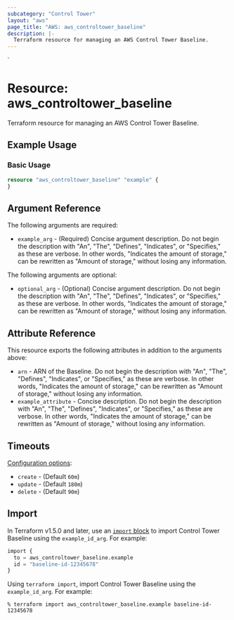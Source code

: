 ```yaml
---
subcategory: "Control Tower"
layout: "aws"
page_title: "AWS: aws_controltower_baseline"
description: |-
  Terraform resource for managing an AWS Control Tower Baseline.
---
```

<!---
TIP: A few guiding principles for writing documentation:
1. Use simple language while avoiding jargon and figures of speech.
2. Focus on brevity and clarity to keep a reader's attention.
3. Use active voice and present tense whenever you can.
4. Document your feature as it exists now; do not mention the future or past if you can help it.
5. Use accessible and inclusive language.
--->`
# Resource: aws_controltower_baseline

Terraform resource for managing an AWS Control Tower Baseline.

## Example Usage

### Basic Usage

```terraform
resource "aws_controltower_baseline" "example" {
}
```

## Argument Reference

The following arguments are required:

* `example_arg` - (Required) Concise argument description. Do not begin the description with "An", "The", "Defines", "Indicates", or "Specifies," as these are verbose. In other words, "Indicates the amount of storage," can be rewritten as "Amount of storage," without losing any information.

The following arguments are optional:

* `optional_arg` - (Optional) Concise argument description. Do not begin the description with "An", "The", "Defines", "Indicates", or "Specifies," as these are verbose. In other words, "Indicates the amount of storage," can be rewritten as "Amount of storage," without losing any information.

## Attribute Reference

This resource exports the following attributes in addition to the arguments above:

* `arn` - ARN of the Baseline. Do not begin the description with "An", "The", "Defines", "Indicates", or "Specifies," as these are verbose. In other words, "Indicates the amount of storage," can be rewritten as "Amount of storage," without losing any information.
* `example_attribute` - Concise description. Do not begin the description with "An", "The", "Defines", "Indicates", or "Specifies," as these are verbose. In other words, "Indicates the amount of storage," can be rewritten as "Amount of storage," without losing any information.

## Timeouts

[Configuration options](https://developer.hashicorp.com/terraform/language/resources/syntax#operation-timeouts):

* `create` - (Default `60m`)
* `update` - (Default `180m`)
* `delete` - (Default `90m`)

## Import

In Terraform v1.5.0 and later, use an [`import` block](https://developer.hashicorp.com/terraform/language/import) to import Control Tower Baseline using the `example_id_arg`. For example:

```terraform
import {
  to = aws_controltower_baseline.example
  id = "baseline-id-12345678"
}
```

Using `terraform import`, import Control Tower Baseline using the `example_id_arg`. For example:

```console
% terraform import aws_controltower_baseline.example baseline-id-12345678
```
